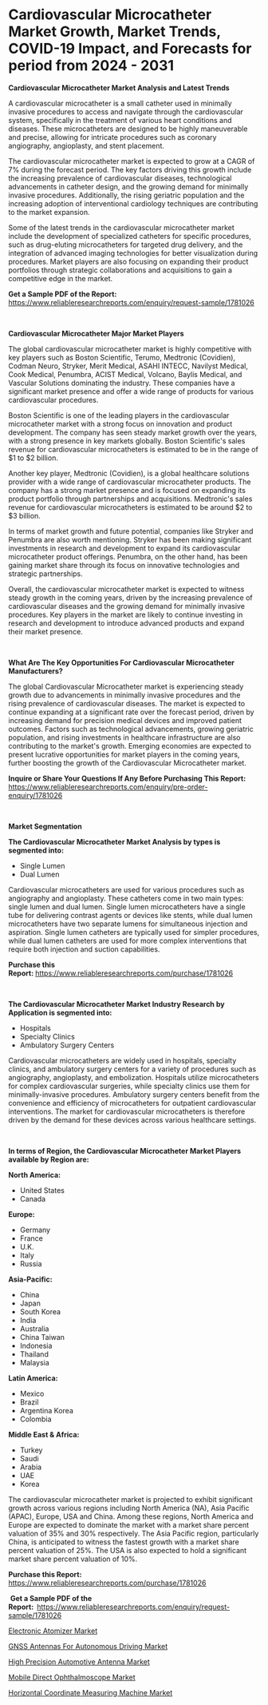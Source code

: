 <p><h1>Cardiovascular Microcatheter Market Growth, Market Trends, COVID-19 Impact, and Forecasts for period from 2024 - 2031</h1></p><p><strong>Cardiovascular Microcatheter Market Analysis and Latest Trends</strong></p>
<p><p>A cardiovascular microcatheter is a small catheter used in minimally invasive procedures to access and navigate through the cardiovascular system, specifically in the treatment of various heart conditions and diseases. These microcatheters are designed to be highly maneuverable and precise, allowing for intricate procedures such as coronary angiography, angioplasty, and stent placement.</p><p>The cardiovascular microcatheter market is expected to grow at a CAGR of 7% during the forecast period. The key factors driving this growth include the increasing prevalence of cardiovascular diseases, technological advancements in catheter design, and the growing demand for minimally invasive procedures. Additionally, the rising geriatric population and the increasing adoption of interventional cardiology techniques are contributing to the market expansion.</p><p>Some of the latest trends in the cardiovascular microcatheter market include the development of specialized catheters for specific procedures, such as drug-eluting microcatheters for targeted drug delivery, and the integration of advanced imaging technologies for better visualization during procedures. Market players are also focusing on expanding their product portfolios through strategic collaborations and acquisitions to gain a competitive edge in the market.</p></p>
<p><strong>Get a Sample PDF of the Report:&nbsp;</strong> <a href="https://www.reliableresearchreports.com/enquiry/request-sample/1781026">https://www.reliableresearchreports.com/enquiry/request-sample/1781026</a></p>
<p>&nbsp;</p>
<p><strong>Cardiovascular Microcatheter Major Market Players</strong></p>
<p><p>The global cardiovascular microcatheter market is highly competitive with key players such as Boston Scientific, Terumo, Medtronic (Covidien), Codman Neuro, Stryker, Merit Medical, ASAHI INTECC, Navilyst Medical, Cook Medical, Penumbra, ACIST Medical, Volcano, Baylis Medical, and Vascular Solutions dominating the industry. These companies have a significant market presence and offer a wide range of products for various cardiovascular procedures.</p><p>Boston Scientific is one of the leading players in the cardiovascular microcatheter market with a strong focus on innovation and product development. The company has seen steady market growth over the years, with a strong presence in key markets globally. Boston Scientific's sales revenue for cardiovascular microcatheters is estimated to be in the range of $1 to $2 billion.</p><p>Another key player, Medtronic (Covidien), is a global healthcare solutions provider with a wide range of cardiovascular microcatheter products. The company has a strong market presence and is focused on expanding its product portfolio through partnerships and acquisitions. Medtronic's sales revenue for cardiovascular microcatheters is estimated to be around $2 to $3 billion.</p><p>In terms of market growth and future potential, companies like Stryker and Penumbra are also worth mentioning. Stryker has been making significant investments in research and development to expand its cardiovascular microcatheter product offerings. Penumbra, on the other hand, has been gaining market share through its focus on innovative technologies and strategic partnerships.</p><p>Overall, the cardiovascular microcatheter market is expected to witness steady growth in the coming years, driven by the increasing prevalence of cardiovascular diseases and the growing demand for minimally invasive procedures. Key players in the market are likely to continue investing in research and development to introduce advanced products and expand their market presence.</p></p>
<p>&nbsp;</p>
<p><strong>What Are The Key Opportunities For Cardiovascular Microcatheter Manufacturers?</strong></p>
<p><p>The global Cardiovascular Microcatheter market is experiencing steady growth due to advancements in minimally invasive procedures and the rising prevalence of cardiovascular diseases. The market is expected to continue expanding at a significant rate over the forecast period, driven by increasing demand for precision medical devices and improved patient outcomes. Factors such as technological advancements, growing geriatric population, and rising investments in healthcare infrastructure are also contributing to the market's growth. Emerging economies are expected to present lucrative opportunities for market players in the coming years, further boosting the growth of the Cardiovascular Microcatheter market.</p></p>
<p><strong>Inquire or Share Your Questions If Any Before Purchasing This Report:</strong> <a href="https://www.reliableresearchreports.com/enquiry/pre-order-enquiry/1781026">https://www.reliableresearchreports.com/enquiry/pre-order-enquiry/1781026</a></p>
<p>&nbsp;</p>
<p><strong>Market Segmentation</strong></p>
<p><strong>The Cardiovascular Microcatheter Market Analysis by types is segmented into:</strong></p>
<p><ul><li>Single Lumen</li><li>Dual Lumen</li></ul></p>
<p><p>Cardiovascular microcatheters are used for various procedures such as angiography and angioplasty. These catheters come in two main types: single lumen and dual lumen. Single lumen microcatheters have a single tube for delivering contrast agents or devices like stents, while dual lumen microcatheters have two separate lumens for simultaneous injection and aspiration. Single lumen catheters are typically used for simpler procedures, while dual lumen catheters are used for more complex interventions that require both injection and suction capabilities.</p></p>
<p><strong>Purchase this Report:&nbsp;</strong><a href="https://www.reliableresearchreports.com/purchase/1781026">https://www.reliableresearchreports.com/purchase/1781026</a></p>
<p>&nbsp;</p>
<p><strong>The Cardiovascular Microcatheter Market Industry Research by Application is segmented into:</strong></p>
<p><ul><li>Hospitals</li><li>Specialty Clinics</li><li>Ambulatory Surgery Centers</li></ul></p>
<p><p>Cardiovascular microcatheters are widely used in hospitals, specialty clinics, and ambulatory surgery centers for a variety of procedures such as angiography, angioplasty, and embolization. Hospitals utilize microcatheters for complex cardiovascular surgeries, while specialty clinics use them for minimally-invasive procedures. Ambulatory surgery centers benefit from the convenience and efficiency of microcatheters for outpatient cardiovascular interventions. The market for cardiovascular microcatheters is therefore driven by the demand for these devices across various healthcare settings.</p></p>
<p>&nbsp;</p>
<p><strong>In terms of Region, the Cardiovascular Microcatheter Market Players available by Region are:</strong></p>
<p>
    <p> <strong> North America: </strong>
        <ul>
            <li>United States</li>
            <li>Canada</li>
        </ul>
        </p> 
    <p> <strong> Europe: </strong>
        <ul>
            <li>Germany</li>
            <li>France</li>
            <li>U.K.</li>
            <li>Italy</li>
            <li>Russia</li>
        </ul>
        </p> 
    <p> <strong> Asia-Pacific: </strong>
        <ul>
            <li>China</li>
            <li>Japan</li>
            <li>South Korea</li>
            <li>India</li>
            <li>Australia</li>
            <li>China Taiwan</li>
            <li>Indonesia</li>
            <li>Thailand</li>
            <li>Malaysia</li>
        </ul>
        </p> 
    <p> <strong> Latin America: </strong>
        <ul>
            <li>Mexico</li>
            <li>Brazil</li>
            <li>Argentina Korea</li>
            <li>Colombia</li>
        </ul>
        </p> 
    <p> <strong> Middle East & Africa: </strong>
        <ul>
            <li>Turkey</li>
            <li>Saudi</li>
            <li>Arabia</li>
            <li>UAE</li>
            <li>Korea</li>
        </ul>
    </p>
    </p>
<p><p>The cardiovascular microcatheter market is projected to exhibit significant growth across various regions including North America (NA), Asia Pacific (APAC), Europe, USA and China. Among these regions, North America and Europe are expected to dominate the market with a market share percent valuation of 35% and 30% respectively. The Asia Pacific region, particularly China, is anticipated to witness the fastest growth with a market share percent valuation of 25%. The USA is also expected to hold a significant market share percent valuation of 10%.</p></p>
<p><strong>Purchase this Report: </strong><a href="https://www.reliableresearchreports.com/purchase/1781026">https://www.reliableresearchreports.com/purchase/1781026</a></p>
<p>&nbsp;<strong>Get a Sample PDF of the Report:&nbsp;&nbsp;</strong><a href="https://www.reliableresearchreports.com/enquiry/request-sample/1781026">https://www.reliableresearchreports.com/enquiry/request-sample/1781026</a></p>
<p><strong></strong></p>
<p><p><a href="https://github.com/elizabethdagraca/Market-Research-Report-List-2/blob/main/electronic-atomizer-market.md">Electronic Atomizer Market</a></p><p><a href="https://issuu.com/reportprime-2/docs/gnss-antennas-for-autonomous-driving-market-size-2">GNSS Antennas For Autonomous Driving Market</a></p><p><a href="https://issuu.com/reportprime-2/docs/high-precision-automotive-antenna-market-size-2030">High Precision Automotive Antenna Market</a></p><p><a href="https://github.com/santosh758595/Market-Research-Report-List-3/blob/main/mobile-direct-ophthalmoscope-market.md">Mobile Direct Ophthalmoscope Market</a></p><p><a href="https://github.com/zjyglelu/Market-Research-Report-List-1/blob/main/horizontal-coordinate-measuring-machine-market.md">Horizontal Coordinate Measuring Machine Market</a></p></p>